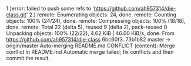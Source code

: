 1.)error: failed to push some refs to 'https://github.com/ah957314/die-class.git'
2.) remote: Enumerating objects: 24, done.
remote: Counting objects: 100% (24/24), done.
remote: Compressing objects: 100% (18/18), done.
remote: Total 22 (delta 5), reused 9 (delta 2), pack-reused 0
Unpacking objects: 100% (22/22), 4.62 KiB | 46.00 KiB/s, done.
From https://github.com/ah957314/die-class
   6bc60f3..73b1b82  master     -> origin/master
Auto-merging README.md
CONFLICT (content): Merge conflict in README.md
Automatic merge failed; fix conflicts and then commit the result.
